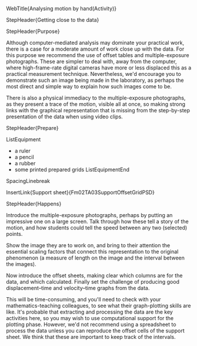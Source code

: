 WebTitle{Analysing motion by hand(Activity)}

StepHeader{Getting close to the data}

StepHeader{Purpose}

Although computer-mediated analysis may dominate your practical work, there is a case for a moderate amount of work close up with the data. For this purpose we recommend the use of offset tables and multiple-exposure photographs. These are simpler to deal with, away from the computer, where high-frame-rate digital cameras have more or less displaced this as a practical measurement technique. Nevertheless, we'd encourage you to demonstrate  such an image being made in the laboratory, as perhaps the most direct and simple way to explain how such images come to be.

There is also a physical immediacy to the multiple-exposure photographs, as they present a trace of the motion, visible all at once, so making strong links with the graphical representation that is missing from the step-by-step presentation of the data when using video clips.

StepHeader{Prepare}

ListEquipment
- a ruler
- a pencil
- a rubber
- some printed prepared grids
ListEquipmentEnd

SpacingLinebreak

InsertLink{Support sheet}{Fm02TA03SupportOffsetGridPSD}

StepHeader{Happens}

Introduce the multiple-exposure photographs, perhaps by putting an impressive one on a large screen. Talk through how these tell a story of the motion, and how students could tell the speed between any two (selected) points.

Show the image they are to work on, and bring to their attention the essential scaling factors that connect this representation to the original phenomenon (a measure of length on the image and the interval between the images).

Now introduce the offset sheets, making clear which columns are for the data, and which calculated. Finally set the challenge of producing good displacement&ndash;time and velocity&ndash;time graphs from the data.

This will be time-consuming, and you'll need to check with your mathematics-teaching colleagues, to see what their graph-plotting skills are like. It's probable that extracting and processing the data are the key activities here, so you may wish to use computational support for the plotting phase. However, we'd not recommend using a spreadsheet to process the data unless you can reproduce the offset cells of the support sheet. We think that these are important to keep track of the intervals.


